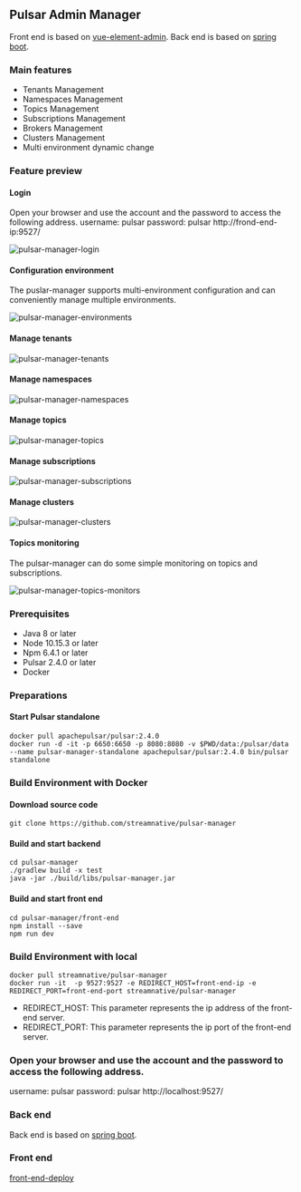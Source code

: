 ## Pulsar Admin Manager

Front end is based on [vue-element-admin](https://panjiachen.github.io/vue-element-admin/#/dashboard).
Back end is based on [spring boot](https://github.com/spring-projects/spring-boot).

### Main features

* Tenants Management
* Namespaces Management
* Topics Management
* Subscriptions Management
* Brokers Management
* Clusters Management
* Multi environment dynamic change

### Feature preview

#### Login

Open your browser and use the account and the password to access the following address.
username: pulsar
password: pulsar
http://frond-end-ip:9527/

![pulsar-manager-login](docs/img/pulsar-manager-login.gif)

#### Configuration environment

The puslar-manager supports multi-environment configuration and can conveniently manage multiple environments.

![pulsar-manager-environments](docs/img/pulsar-manager-environments.gif)

#### Manage tenants

![pulsar-manager-tenants](docs/img/pulsar-manager-tenants.gif)


#### Manage namespaces

![pulsar-manager-namespaces](docs/img/pulsar-manager-namespaces.gif)

#### Manage topics

![pulsar-manager-topics](docs/img/pulsar-manager-topics.gif)


#### Manage subscriptions

![pulsar-manager-subscriptions](docs/img/pulsar-manager-subscriptions.gif)

#### Manage clusters

![pulsar-manager-clusters](docs/img/pulsar-manager-clusters.gif)


#### Topics monitoring

The pulsar-manager can do some simple monitoring on topics and subscriptions.

![pulsar-manager-topics-monitors](docs/img/pulsar-manager-topics-monitors.gif)


### Prerequisites
* Java 8 or later
* Node 10.15.3 or later
* Npm 6.4.1 or later
* Pulsar 2.4.0 or later
* Docker

### Preparations

#### Start Pulsar standalone

```
docker pull apachepulsar/pulsar:2.4.0
docker run -d -it -p 6650:6650 -p 8080:8080 -v $PWD/data:/pulsar/data --name pulsar-manager-standalone apachepulsar/pulsar:2.4.0 bin/pulsar standalone
```

### Build Environment with Docker

#### Download source code

```
git clone https://github.com/streamnative/pulsar-manager
```

#### Build and start backend
```
cd pulsar-manager
./gradlew build -x test
java -jar ./build/libs/pulsar-manager.jar
```

#### Build and start front end

```
cd pulsar-manager/front-end
npm install --save
npm run dev
```

### Build Environment with local

```
docker pull streamnative/pulsar-manager
docker run -it  -p 9527:9527 -e REDIRECT_HOST=front-end-ip -e REDIRECT_PORT=front-end-port streamnative/pulsar-manager
```
* REDIRECT_HOST: This parameter represents the ip address of the front-end server.
* REDIRECT_PORT: This parameter represents the ip port of the front-end server.

### Open your browser and use the account and the password to access the following address.
username: pulsar
password: pulsar
http://localhost:9527/



### Back end
Back end is based on [spring boot](https://github.com/spring-projects/spring-boot).


### Front end

[front-end-deploy](https://github.com/streamnative/pulsar-manager/blob/master/front-end/README.md)
